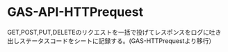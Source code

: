 # GAS-API-HTTPrequest
GET,POST,PUT,DELETEのリクエストを一括で投げてレスポンスをログに吐き出しステータスコードをシートに記録する。(GAS-HTTPrequestより移行）
